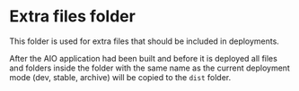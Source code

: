 # Extra files folder

This folder is used for extra files that should be included in deployments.

After the AIO application had been built and before it is deployed all files and folders
inside the folder with the same name as the current deployment mode (dev, stable, archive)
will be copied to the `dist` folder.
